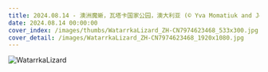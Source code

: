 ```yaml
---
title: 2024.08.14 - 澳洲魔蜥，瓦塔卡国家公园，澳大利亚 (© Yva Momatiuk and John Eastcott/Minden Pictures)
date: 2024.08.14 00:00:00
cover_index: /images/thumbs/WatarrkaLizard_ZH-CN7974623468_533x300.jpg
cover_detail: /images/WatarrkaLizard_ZH-CN7974623468_1920x1080.jpg
---
```


![WatarrkaLizard](/images/WatarrkaLizard_ZH-CN7974623468_1920x1080.jpg)
